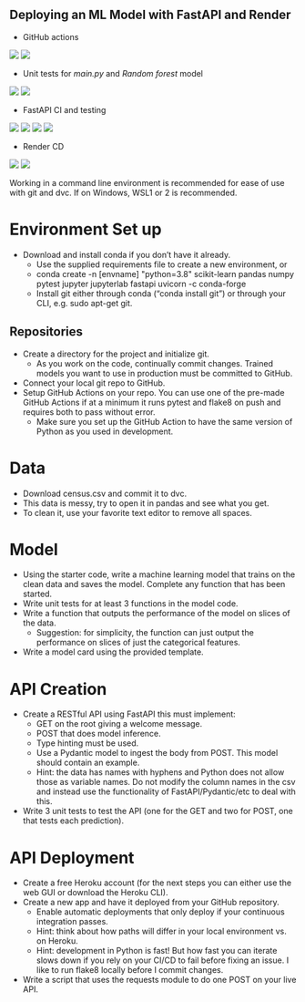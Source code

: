 ## Deploying an ML Model with FastAPI and Render

* GitHub actions
<img src="https://github.com/d-kleine/Udacity_MLOps/blob/main/project3_deployment-ml-pipeline/starter/screenshots/github_actions.png">
<img src="https://github.com/d-kleine/Udacity_MLOps/blob/main/project3_deployment-ml-pipeline/starter/screenshots/continuous_integration.png">

* Unit tests for *main.py* and *Random forest* model
<img src="https://github.com/d-kleine/Udacity_MLOps/blob/main/project3_deployment-ml-pipeline/starter/screenshots/test_main.png">
<img src="https://github.com/d-kleine/Udacity_MLOps/blob/main/project3_deployment-ml-pipeline/starter/screenshots/test_model.png">

* FastAPI CI and testing
<img src="https://github.com/d-kleine/Udacity_MLOps/blob/main/project3_deployment-ml-pipeline/starter/screenshots/example.png">
<img src="https://github.com/d-kleine/Udacity_MLOps/blob/main/project3_deployment-ml-pipeline/starter/screenshots/local_get.png">
<img src="https://github.com/d-kleine/Udacity_MLOps/blob/main/project3_deployment-ml-pipeline/starter/screenshots/live_get.png">
<img src="https://github.com/d-kleine/Udacity_MLOps/blob/main/project3_deployment-ml-pipeline/starter/screenshots/live_post.png">

* Render CD
<img src="https://github.com/d-kleine/Udacity_MLOps/blob/main/project3_deployment-ml-pipeline/starter/screenshots/render_services.png">
<img src="https://github.com/d-kleine/Udacity_MLOps/blob/main/project3_deployment-ml-pipeline/starter/screenshots/continuos_deployment.png">

Working in a command line environment is recommended for ease of use with git and dvc. If on Windows, WSL1 or 2 is recommended.

# Environment Set up
* Download and install conda if you don’t have it already.
    * Use the supplied requirements file to create a new environment, or
    * conda create -n [envname] "python=3.8" scikit-learn pandas numpy pytest jupyter jupyterlab fastapi uvicorn -c conda-forge
    * Install git either through conda (“conda install git”) or through your CLI, e.g. sudo apt-get git.

## Repositories
* Create a directory for the project and initialize git.
    * As you work on the code, continually commit changes. Trained models you want to use in production must be committed to GitHub.
* Connect your local git repo to GitHub.
* Setup GitHub Actions on your repo. You can use one of the pre-made GitHub Actions if at a minimum it runs pytest and flake8 on push and requires both to pass without error.
    * Make sure you set up the GitHub Action to have the same version of Python as you used in development.

# Data
* Download census.csv and commit it to dvc.
* This data is messy, try to open it in pandas and see what you get.
* To clean it, use your favorite text editor to remove all spaces.

# Model
* Using the starter code, write a machine learning model that trains on the clean data and saves the model. Complete any function that has been started.
* Write unit tests for at least 3 functions in the model code.
* Write a function that outputs the performance of the model on slices of the data.
    * Suggestion: for simplicity, the function can just output the performance on slices of just the categorical features.
* Write a model card using the provided template.

# API Creation
*  Create a RESTful API using FastAPI this must implement:
    * GET on the root giving a welcome message.
    * POST that does model inference.
    * Type hinting must be used.
    * Use a Pydantic model to ingest the body from POST. This model should contain an example.
   	 * Hint: the data has names with hyphens and Python does not allow those as variable names. Do not modify the column names in the csv and instead use the functionality of FastAPI/Pydantic/etc to deal with this.
* Write 3 unit tests to test the API (one for the GET and two for POST, one that tests each prediction).

# API Deployment
* Create a free Heroku account (for the next steps you can either use the web GUI or download the Heroku CLI).
* Create a new app and have it deployed from your GitHub repository.
    * Enable automatic deployments that only deploy if your continuous integration passes.
    * Hint: think about how paths will differ in your local environment vs. on Heroku.
    * Hint: development in Python is fast! But how fast you can iterate slows down if you rely on your CI/CD to fail before fixing an issue. I like to run flake8 locally before I commit changes.
* Write a script that uses the requests module to do one POST on your live API.
